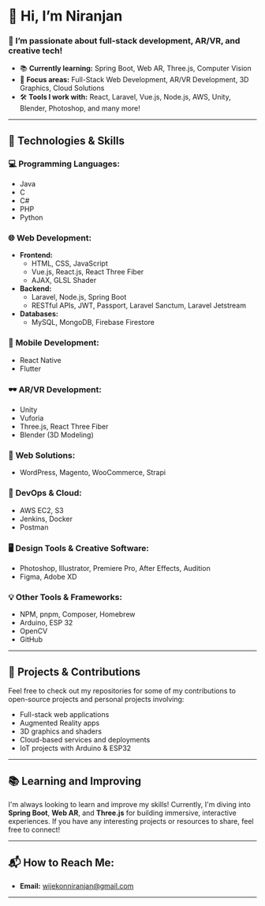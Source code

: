 # 👋 Hi, I’m Niranjan

### 👀 I’m passionate about full-stack development, AR/VR, and creative tech!

- 📚 **Currently learning:** Spring Boot, Web AR, Three.js, Computer Vision
- 💼 **Focus areas:** Full-Stack Web Development, AR/VR Development, 3D Graphics, Cloud Solutions
- 🛠️ **Tools I work with:** React, Laravel, Vue.js, Node.js, AWS, Unity, Blender, Photoshop, and many more!

---

## 🚀 **Technologies & Skills**

### 💻 **Programming Languages:**
- Java
- C
- C#
- PHP
- Python

### 🌐 **Web Development:**
- **Frontend:**
  - HTML, CSS, JavaScript
  - Vue.js, React.js, React Three Fiber
  - AJAX, GLSL Shader
- **Backend:**
  - Laravel, Node.js, Spring Boot
  - RESTful APIs, JWT, Passport, Laravel Sanctum, Laravel Jetstream
- **Databases:**
  - MySQL, MongoDB, Firebase Firestore

### 📱 **Mobile Development:**
- React Native
- Flutter

### 🕶️ **AR/VR Development:**
- Unity
- Vuforia
- Three.js, React Three Fiber
- Blender (3D Modeling)

### 💼 **Web Solutions:**
- WordPress, Magento, WooCommerce, Strapi

### 🔧 **DevOps & Cloud:**
- AWS EC2, S3
- Jenkins, Docker
- Postman

### 🖥️ **Design Tools & Creative Software:**
- Photoshop, Illustrator, Premiere Pro, After Effects, Audition
- Figma, Adobe XD

### 💡 **Other Tools & Frameworks:**
- NPM, pnpm, Composer, Homebrew
- Arduino, ESP 32
- OpenCV
- GitHub

---

## 🌟 **Projects & Contributions**

Feel free to check out my repositories for some of my contributions to open-source projects and personal projects involving:

- Full-stack web applications
- Augmented Reality apps
- 3D graphics and shaders
- Cloud-based services and deployments
- IoT projects with Arduino & ESP32

---

## 📚 **Learning and Improving**

I'm always looking to learn and improve my skills! Currently, I'm diving into **Spring Boot**, **Web AR**, and **Three.js** for building immersive, interactive experiences. If you have any interesting projects or resources to share, feel free to connect!

---

## 📬 **How to Reach Me:**

- **Email:** wijekonniranjan@gmail.com

---

